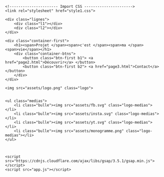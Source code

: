 <!DOCTYPE html>
<html lang="fr">

<head>
    <meta charset="UTF-8">
    <meta http-equiv="X-UA-Compatible" content="IE=edge">
    <meta name="viewport" content="width=device-width, initial-scale=1.0">
    <title>C'est ma vie</title>

    <!---------------------- Import CSS ---------------------->
    <link rel="stylesheet" href="style1.css">

</head>

<body>

    <div class="lignes">
        <div class="l1"></div>
        <div class="l2"></div>
    </div>

    <div class="container-first">
        <h1><span>Projet </span><span>c'est </span><span>ma </span><span>vie</span></h1>
        <div class="container-btns">
            <button class="btn-first b1"> <a href="page2.html">Découvrir</a> </button>
            <button class="btn-first b2"> <a href="page3.html">Contact</a> </button>
        </div>
    </div>

    <img src="assets/logo.png" class="logo">


    <ul class="medias">
        <li class="bulle"><img src="assets/fb.svg" class="logo-medias"></li>
        <li class="bulle"><img src="assets/insta.svg" class="logo-medias"></li>
        <li class="bulle"><img src="assets/yt.svg" class="logo-medias"></li>
        <li class="bulle"><img src="assets/monogramme.png" class="logo-medias"></li>
    </ul>



    <script src="https://cdnjs.cloudflare.com/ajax/libs/gsap/3.5.1/gsap.min.js"></script>
    <script src="app.js"></script>
</body>

</html>
